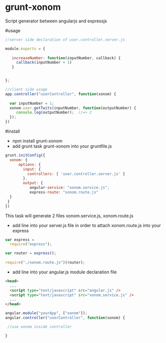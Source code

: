 # grunt-xonom
Script generator between angularjs and expressjs 

#usage


```Javascript
//server side declaration of user.controller.server.js

module.exports = {
 
   increaseNumber: function(inputNumber, callback) {
     callback(inputNumber + 1)
   }


};

```

```Javascript
//client side usage
app.controller("userController", function(xonom) {
  
  var inputNumber = 1;
  xonom.user.getTwits(inputNumber, function(outputNumber) {
     console.log(outputNumber);  //=> 2
  });
})
```


#install
* npm install grunt-xonom
* add grunt task grunt-xonom into your gruntfile.js
```Javascript
grunt.initConfig({
  xonom: {
      options: {
        input: {
          controllers: [ 'user.controller.server.js' ]
        },
        output: {
           angular-service: "xonom.service.js",
           express-route: "xonom.route.js"
  }
 }
})
```
This task will generate 2 files xonom.service.js, xonom.route.js

* add line into your server.js file in order to attach xonom.route.js into your express

```Javascript
var express = 
  require("express");

var router = express();
  
require("./xonom.route.js")(router);
```

* add line into your angular.js module declaration file

```Html
<head>
  ...
  <script type="text/javascript" src="angular.js" />
  <script type="text/javascript" src="xonom.service.js" />
  ...
</head>
```

```Javascript
angular.module("yourApp", ["xonom"]);
angular.controller("userController", function(xonom) {

 //use xonom inside controller

}
```
